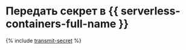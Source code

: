 # Передать секрет в {{ serverless-containers-full-name }}

{% include [transmit-secret](../../../_includes/serverless-containers/transmit-secret.md) %}
